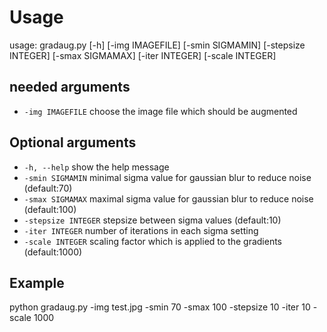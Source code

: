 # Usage

usage: gradaug.py [-h] [-img IMAGEFILE] [-smin SIGMAMIN] [-stepsize INTEGER]
                  [-smax SIGMAMAX] [-iter INTEGER] [-scale INTEGER]


## needed arguments
*  `-img IMAGEFILE`     choose the image file which should be augmented
## Optional arguments
*  `-h, --help`         show the help message
*  `-smin SIGMAMIN`     minimal sigma value for gaussian blur to reduce noise (default:70)
*  `-smax SIGMAMAX`     maximal sigma value for gaussian blur to reduce noise (default:100)
*  `-stepsize INTEGER`  stepsize between sigma values (default:10)
*  `-iter INTEGER`      number of iterations in each sigma setting
*  `-scale INTEGER`     scaling factor which is applied to the gradients  (default:1000)







## Example

python gradaug.py -img test.jpg -smin 70 -smax 100 -stepsize 10 -iter 10 -scale 1000
